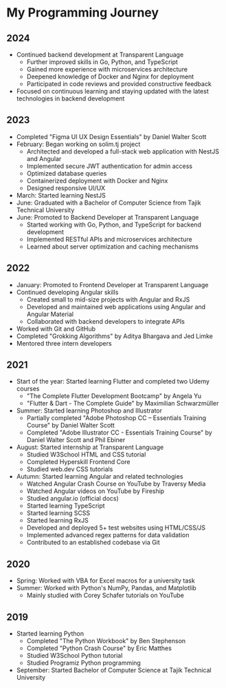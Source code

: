 # My Programming Journey

## 2024
- Continued backend development at Transparent Language
  - Further improved skills in Go, Python, and TypeScript
  - Gained more experience with microservices architecture
  - Deepened knowledge of Docker and Nginx for deployment
  - Participated in code reviews and provided constructive feedback
- Focused on continuous learning and staying updated with the latest technologies in backend development

## 2023
- Completed "Figma UI UX Design Essentials" by Daniel Walter Scott
- February: Began working on solim.tj project
  - Architected and developed a full-stack web application with NestJS and Angular
  - Implemented secure JWT authentication for admin access
  - Optimized database queries
  - Containerized deployment with Docker and Nginx
  - Designed responsive UI/UX
- March: Started learning NestJS
- June: Graduated with a Bachelor of Computer Science from Tajik Technical University
- June: Promoted to Backend Developer at Transparent Language
  - Started working with Go, Python, and TypeScript for backend development
  - Implemented RESTful APIs and microservices architecture
  - Learned about server optimization and caching mechanisms

## 2022
- January: Promoted to Frontend Developer at Transparent Language
- Continued developing Angular skills
  - Created small to mid-size projects with Angular and RxJS
  - Developed and maintained web applications using Angular and Angular Material
  - Collaborated with backend developers to integrate APIs
- Worked with Git and GitHub
- Completed "Grokking Algorithms" by Aditya Bhargava and Jed Limke
- Mentored three intern developers

## 2021
- Start of the year: Started learning Flutter and completed two Udemy courses
  - "The Complete Flutter Development Bootcamp" by Angela Yu
  - "Flutter & Dart - The Complete Guide" by Maximilian Schwarzmüller
- Summer: Started learning Photoshop and Illustrator
  - Partially completed "Adobe Photoshop CC – Essentials Training Course" by Daniel Walter Scott
  - Completed "Adobe Illustrator CC - Essentials Training Course" by Daniel Walter Scott and Phil Ebiner
- August: Started internship at Transparent Language
  - Studied W3School HTML and CSS tutorial
  - Completed Hyperskill Frontend Core
  - Studied web.dev CSS tutorials 
- Autumn: Started learning Angular and related technologies
  - Watched Angular Crash Course on YouTube by Traversy Media
  - Watched Angular videos on YouTube by Fireship
  - Studied angular.io (official docs)
  - Started learning TypeScript
  - Started learning SCSS
  - Started learning RxJS
  - Developed and deployed 5+ test websites using HTML/CSS/JS
  - Implemented advanced regex patterns for data validation
  - Contributed to an established codebase via Git

## 2020
- Spring: Worked with VBA for Excel macros for a university task
- Summer: Worked with Python's NumPy, Pandas, and Matplotlib
  - Mainly studied with Corey Schafer tutorials on YouTube

## 2019
- Started learning Python
  - Completed "The Python Workbook" by Ben Stephenson
  - Completed "Python Crash Course" by Eric Matthes
  - Studied W3School Python tutorial
  - Studied Programiz Python programming
- September: Started Bachelor of Computer Science at Tajik Technical University

